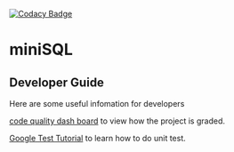 [![Codacy Badge](https://api.codacy.com/project/badge/Grade/414d1b74832c4f7cba5f137abbde43d2)](https://www.codacy.com/app/linwe2012/miniSQL?utm_source=github.com&amp;utm_medium=referral&amp;utm_content=linwe2012/miniSQL&amp;utm_campaign=Badge_Grade)
# miniSQL

## Developer Guide

Here are some useful infomation for developers

[code quality dash board](https://app.codacy.com/project/linwe2012/miniSQL/dashboard) to view how the project is graded.

[Google Test Tutorial](https://docs.microsoft.com/en-us/visualstudio/test/how-to-use-google-test-for-cpp?view=vs-2019) to learn how to do unit test.

